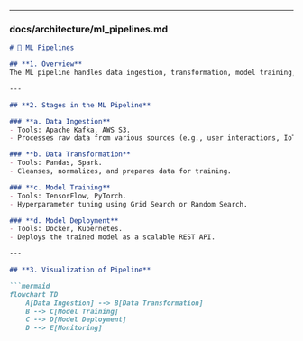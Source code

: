
---

### **docs/architecture/ml_pipelines.md**
```markdown
# 🔄 ML Pipelines

## **1. Overview**
The ML pipeline handles data ingestion, transformation, model training, and deployment to ensure seamless integration between components.

---

## **2. Stages in the ML Pipeline**

### **a. Data Ingestion**
- Tools: Apache Kafka, AWS S3.
- Processes raw data from various sources (e.g., user interactions, IoT devices).

### **b. Data Transformation**
- Tools: Pandas, Spark.
- Cleanses, normalizes, and prepares data for training.

### **c. Model Training**
- Tools: TensorFlow, PyTorch.
- Hyperparameter tuning using Grid Search or Random Search.

### **d. Model Deployment**
- Tools: Docker, Kubernetes.
- Deploys the trained model as a scalable REST API.

---

## **3. Visualization of Pipeline**

```mermaid
flowchart TD
    A[Data Ingestion] --> B[Data Transformation]
    B --> C[Model Training]
    C --> D[Model Deployment]
    D --> E[Monitoring]
